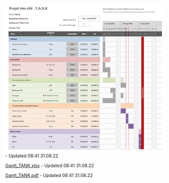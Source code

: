 ![image](uploads/c64ddab14ef9453682f59622d0d10fb8/image.png) - Updated 08:41 31.08.22

[Gantt_TANK.xlsx](uploads/ac3992da29a775feab1715bf48b726cc/Gantt_TANK.xlsx) - Updated 08:41 31.08.22

[Gantt_TANK.pdf](uploads/13af7bd8e9550e879c1aeba6c5d415bd/Gantt_TANK.pdf) - Updated 08:41 31.08.22
